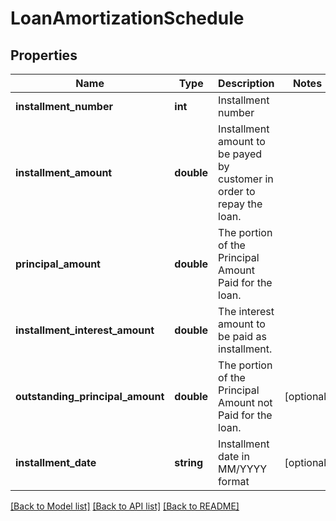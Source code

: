 # LoanAmortizationSchedule

## Properties
Name | Type | Description | Notes
------------ | ------------- | ------------- | -------------
**installment_number** | **int** | Installment number | 
**installment_amount** | **double** | Installment amount to be payed by customer in order to repay the loan. | 
**principal_amount** | **double** | The portion of the Principal Amount Paid for the loan. | 
**installment_interest_amount** | **double** | The interest  amount to be paid as installment. | 
**outstanding_principal_amount** | **double** | The portion of the Principal Amount not Paid for the loan. | [optional] 
**installment_date** | **string** | Installment date in MM/YYYY format | [optional] 

[[Back to Model list]](../../README.md#documentation-for-models) [[Back to API list]](../../README.md#documentation-for-api-endpoints) [[Back to README]](../../README.md)

